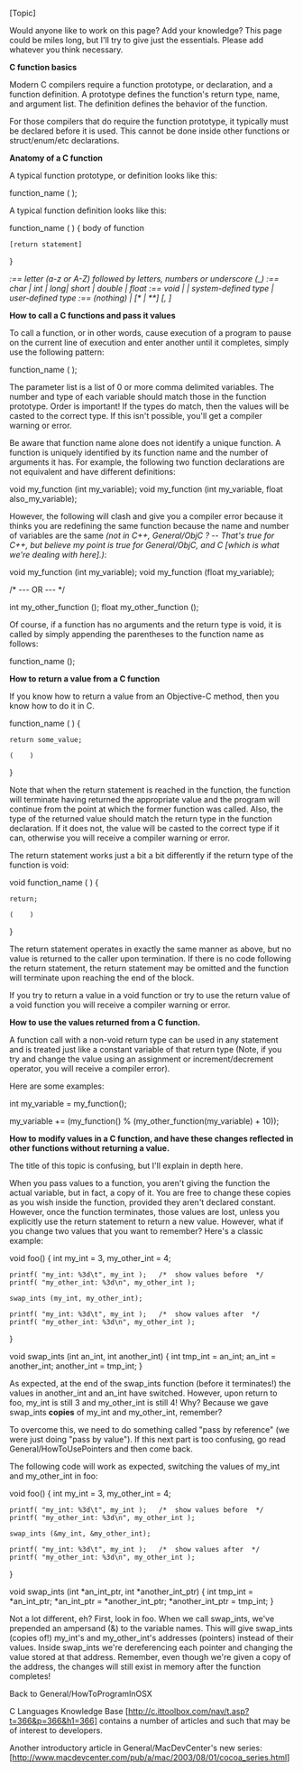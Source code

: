 [Topic]

Would anyone like to work on this page?  Add your knowledge?  This page could be miles long, but I'll try to give just the essentials.  Please add whatever you think necessary. 

**C function basics**

Modern C compilers require a function prototype, or declaration, and a function definition.  A prototype
defines the function's return type, name, and argument list.  The definition defines the
behavior of the function.

For those compilers that do require the function prototype, it typically must be declared before it is used. This cannot be done inside other functions or struct/enum/etc declarations.

**Anatomy of a C function**

A typical function prototype, or definition looks like this:

    
<return type> function_name ( <argument list> );


A typical function definition looks like this:

    
<return type> function_name ( <argument list> )
{
    body of function

    [return statement]
}

<var name> :== letter (a-z or A-Z) followed by letters, numbers or underscore (_)
<basic data type> :== char | int | long| short | double | float
<return type> :==  void | <basic data type> | system-defined type | user-defined type
<argument list> :== (nothing) | <return type> [* | **]  <var name> [, <argument list>]



**How to call a C functions and pass it values**

To call a function, or in other words, cause execution of a program to pause on the current line of execution and enter another until it completes, simply use the following pattern: 

    
function_name ( <parameter list> );


The parameter list is a list of 0 or more comma delimited variables. The number and type of each variable should match those in the function prototype. Order is important! If the types do match, then the values will be casted to the correct type. If this isn't possible, you'll get a compiler warning or error.

Be aware that function name alone does not identify a unique function. A function is uniquely identified by its function name and the number of arguments it has. For example, the following two function declarations are not equivalent and have different definitions:

    
void my_function (int my_variable);
void my_function (int my_variable, float also_my_variable);


However, the following will clash and give you a compiler error because it thinks you are redefining the same function because the name and number of variables are the same *(not in C++, General/ObjC ? -- That's true for C++, but believe my point is true for General/ObjC, and C [which is what we're dealing with here].)*:

    
void my_function (int my_variable);
void my_function (float my_variable);

/* --- OR --- */

int my_other_function ();
float my_other_function ();


Of course, if a function has no arguments and the return type is void, it is called by simply appending the parentheses to the function name as follows:

    
function_name ();


**How to return a value from a C function**

If you know how to return a value from an Objective-C method, then you know how to do it in C.

    
<return type> function_name ( <argument list> )
{
        

    return some_value;

    (    )
}


Note that when the return statement is reached in the function, the function will terminate having returned the appropriate value and the program will continue from the point at which the former function was called. Also, the type of the returned value should match the return type in the function declaration. If it does not, the value will be casted to the correct type if it can, otherwise you will receive a compiler warning or error.

The return statement works just a bit a bit differently if the return type of the function is void:

    
void function_name ( <argument list> )
{
        

    return;

    (    )
}


The return statement operates in exactly the same manner as above, but no value is returned to the caller upon termination. If there is no code following the return statement, the return statement may be omitted and the function will terminate upon reaching the end of the block.

If you try to return a value in a void function or try to use the return value of a void function you will receive a compiler warning or error.
 
**How to use the values returned from a C function.**

A function call with a non-void return type can be used in any statement and is treated just like a constant variable of that return type (Note, if you try and change the value using an assignment or increment/decrement operator, you will receive a compiler error).

Here are some examples:

    
int my_variable = my_function();

my_variable += (my_function() % (my_other_function(my_variable) + 10));


**How to modify values in a C function, and have these changes reflected in other functions without returning a value.**

The title of this topic is confusing, but I'll explain in depth here.

When you pass values to a function, you aren't giving the function the actual variable, but in fact, a copy of it. You are free to change these copies as you wish inside the function, provided they aren't declared constant. However, once the function terminates, those values are lost, unless you explicitly use the return statement to return a new value. However, what if you change two values that you want to remember? Here's a classic example:

    
void foo()
{
    int my_int = 3, my_other_int = 4;
    
    printf( "my_int: %3d\t", my_int );   /*  show values before  */
    printf( "my_other_int: %3d\n", my_other_int );

    swap_ints (my_int, my_other_int);

    printf( "my_int: %3d\t", my_int );   /*  show values after  */
    printf( "my_other_int: %3d\n", my_other_int );
}

void swap_ints (int an_int, int another_int)
{
    int tmp_int = an_int;
    an_int = another_int;
    another_int = tmp_int;
}


As expected, at the end of the swap_ints function (before it terminates!) the values in another_int and an_int have switched. However, upon return to foo, my_int is still 3 and my_other_int is still 4! Why? Because we gave swap_ints **copies** of my_int and my_other_int, remember?

To overcome this, we need to do something called "pass by reference" (we were just doing "pass by value"). If this next part is too confusing, go read General/HowToUsePointers and then come back.

The following code will work as expected, switching the values of my_int and my_other_int in foo:

    
void foo()
{
    int my_int = 3, my_other_int = 4;

    printf( "my_int: %3d\t", my_int );   /*  show values before  */
    printf( "my_other_int: %3d\n", my_other_int );

    swap_ints (&my_int, &my_other_int);

    printf( "my_int: %3d\t", my_int );   /*  show values after  */
    printf( "my_other_int: %3d\n", my_other_int );
}

void swap_ints (int *an_int_ptr, int *another_int_ptr)
{
    int tmp_int = *an_int_ptr;
    *an_int_ptr = *another_int_ptr;
    *another_int_ptr = tmp_int;
}


Not a lot different, eh? First, look in foo. When we call swap_ints, we've prepended an ampersand (&) to the variable names. This will give swap_ints (copies of!) my_int's and my_other_int's addresses (pointers) instead of their values. Inside swap_ints we're dereferencing each pointer and changing the value stored at that address. Remember, even though we're given a copy of the address, the changes will still exist in memory after the function completes!

Back to General/HowToProgramInOSX

C Languages Knowledge Base
[http://c.ittoolbox.com/nav/t.asp?t=366&p=366&h1=366]
contains a number of articles and such that may be of interest to developers.

Another introductory article in General/MacDevCenter's new series:
[http://www.macdevcenter.com/pub/a/mac/2003/08/01/cocoa_series.html]